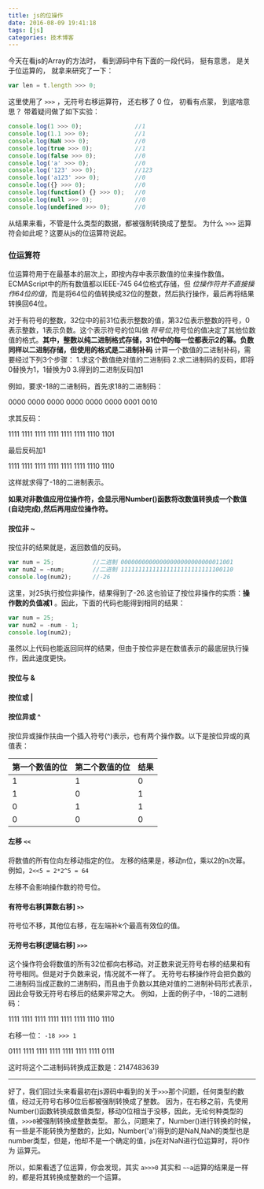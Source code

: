 ```yaml
---
title: js的位操作
date: 2016-08-09 19:41:18
tags: [js]
categories: 技术博客
---
```


今天在看js的Array的方法时， 看到源码中有下面的一段代码， 挺有意思， 是关于位运算的， 就拿来研究了一下：

```javascript
var len = t.length >>> 0;
```

这里使用了 `>>>` ，无符号右移运算符， 还右移了 0 位， 初看有点蒙， 到底啥意思？ 带着疑问做了如下实验：

```javascript
console.log(1 >>> 0);               //1
console.log(1.1 >>> 0);             //1
console.log(NaN >>> 0);             //0
console.log(true >>> 0);            //1
console.log(false >>> 0);           //0
console.log('a' >>> 0);             //0
console.log('123' >>> 0);           //123
console.log('a123' >>> 0);          //0
console.log({} >>> 0);              //0
console.log(function() {} >>> 0);   //0
console.log(null >>> 0);            //0
console.log(undefined >>> 0);       //0
```

从结果来看，不管是什么类型的数据，都被强制转换成了整型。 为什么 `>>>` 运算符会如此呢？这要从js的位运算符说起。

<!-- more -->

### 位运算符

位运算符用于在最基本的层次上，即按内存中表示数值的位来操作数值。ECMAScript中的所有数值都以IEEE-745 64位格式存储，但 *位操作符并不直接操作64位的值*，而是将64位的值转换成32位的整数，然后执行操作，最后再将结果转换回64位。

对于有符号的整数，32位中的前31位表示整数的值，第32位表示整数的符号，0表示整数，1表示负数。这个表示符号的位叫做 *符号位*,符号位的值决定了其他位数值的格式。**其中，整数以纯二进制格式存储，31位中的每一位都表示2的幂。负数同样以二进制存储，但使用的格式是二进制补码** 计算一个数值的二进制补码，需要经过下列3个步骤： 1.求这个数值绝对值的二进制码 2.求二进制码的反码，即将0替换为1，1替换为0 3.得到的二进制反码加1

例如，要求-18的二进制码，首先求18的二进制码：

0000 0000 0000 0000 0000 0000 0001 0010

求其反码：

1111 1111 1111 1111 1111 1111 1110 1101

最后反码加1

1111 1111 1111 1111 1111 1111 1110 1110

这样就求得了-18的二进制表示。

**如果对非数值应用位操作符，会显示用Number()函数将改数值转换成一个数值(自动完成),然后再用应位操作符。**

#### 按位非 ~

按位非的结果就是，返回数值的反码。

```javascript
var num = 25;           //二进制 00000000000000000000000000011001
var num2 = ~num;        //二进制 11111111111111111111111111100110
console.log(num2);      //-26
```

这里，对25执行按位非操作，结果得到了-26.这也验证了按位非操作的实质：**操作数的负值减1** 。因此，下面的代码也能得到相同的结果：

```javascript
var num = 25;
var num2 = -num - 1;
console.log(num2);
```

虽然以上代码也能返回同样的结果，但由于按位非是在数值表示的最底层执行操作，因此速度更快。

#### 按位与 &

#### 按位或 |

#### 按位异或 ^

按位异或操作扶由一个插入符号(^)表示，也有两个操作数。以下是按位异或的真值表：

| 第一个数值的位 | 第二个数值的位 | 结果 |
|----------------|----------------|------|
| 1              | 1              | 0    |
| 1              | 0              | 1    |
| 0              | 1              | 1    |
| 0              | 0              | 0    |

#### 左移 `<<`

将数值的所有位向左移动指定的位。 左移的结果是，移动n位，乘以2的n次幂。例如，`2<<5 = 2*2^5 = 64`

左移不会影响操作数的符号位。

#### 有符号右移[算数右移] `>>`

符号位不移，其他位右移，在左端补k个最高有效位的值。

#### 无符号右移[逻辑右移] `>>>`

这个操作符会将数值的所有32位都向右移动。对正数来说无符号右移的结果和有符号相同。但是对于负数来说，情况就不一样了。 无符号右移操作符会把负数的二进制码当成正数的二进制码，而且由于负数以其绝对值的二进制补码形式表示，因此会导致无符号右移后的结果非常之大。 例如，上面的例子中，-18的二进制码：

1111 1111 1111 1111 1111 1111 1110 1110

右移一位： `-18 >>> 1`

0111 1111 1111 1111 1111 1111 1111 0111

这时将这个二进制码转换成正数是：2147483639

---

好了，我们回过头来看最初在js源码中看到的关于`>>>`那个问题，任何类型的数值，经过无符号右移0位后都被强制转换成了整数。 因为，在右移之前，先使用Number()函数转换成数值类型，移动0位相当于没移，因此，无论何种类型的值，`>>>0`被强制转换成整数类型。 那么，问题来了，Number()进行转换的时候，有一些是不能转换为整数的，比如，Number('a')得到的是NaN,NaN的类型也是number类型，但是，他却不是一个确定的值，js在对NaN进行位运算时，将0作为 运算元。

所以，如果看透了位运算，你会发现，其实 `a>>>0` 其实和 `~~a`运算的结果是一样的，都是将其转换成整数的一个运算。
